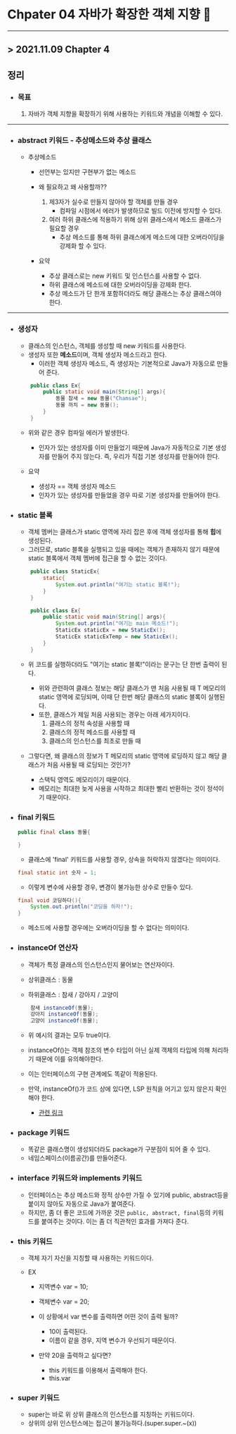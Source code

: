 # Chpater 04  자바가 확장한 객체 지향 🚀
___
 
## > 2021.11.09 Chapter 4 ##

## 정리 ##

- ### 목표 ###
    1. 자바가 객체 지향을 확장하기 위해 사용하는 키워드와 개념을 이해할 수 있다.

---

- ### abstract 키워드 - 추상메소드와 추상 클래스 ###
    - 추상메소드
        - 선언부는 있지만 구현부가 없는 메소드
        - 왜 필요하고 왜 사용할까??
            1. 제3자가 실수로 만들지 않아야 할 객체를 만들 경우
                - 컴파일 시점에서 에러가 발생하므로 빌드 이전에 방지할 수 있다.
            2. 여러 하위 클래스에 적용하기 위해 상위 클래스에서 메소드 클래스가 필요할 경우
                - 추상 메소드를 통해 하위 클래스에게 메소드에 대한 오버라이딩을 강제화 할 수 있다.

        - 요약
            - 추상 클래스로는 new 키워드 및 인스턴스를 사용할 수 없다.
            - 하위 클래스에 메소드에 대한 오버라이딩을 강제화 한다.
            - 추상 메소드가 단 한개 포함하더라도 해당 클래스는 추상 클래스여야 한다.

---
- ### 생성자 ###
    - 클래스의 인스턴스, 객체를 생성할 때 new 키워드를 사용한다.
    - 생성자 또한 **메소드**이며, 객체 생성자 메소드라고 한다.
        - 이러한 객체 생성자 메소드, 즉 생성자는 기본적으로 Java가 자동으로 만들어 준다.
    ```java
        public class Ex{
            public static void main(String[] args){
                동물 참새 = new 동물("Chamsae");
                동물 까치 = new 동물();
            }
        }
    ```

    - 위와 같은 경우 컴파일 에러가 발생한다.
        - 인자가 있는 생성자를 이미 만들었기 때문에 Java가 자동적으로 기본 생성자를 만들어 주지 않는다. 즉, 우리가 직접 기본 생성자를 만들어야 한다.
    
    - 요약
        - 생성자 == 객체 생성자 메소드
        - 인자가 있는 생성자를 만들었을 경우 따로 기본 생성자를 만들어야 한다.

- ### static 블록 ###
    - 객체 멤버는 클래스가 static 영역에 자리 잡은 후에 객체 생성자를 통해 **힙**에 생성된다.
    - 그러므로, static 블록을 실행되고 있을 때에는 객체가 존재하지 않기 때문에 static 블록에서 객체 멤버에 접근을 할 수 없는 것이다.

    ``` java
        public class StaticEx{
            static{
                System.out.println("여기는 static 블록!");
            }
        }

        public class Ex{
            public static void main(String[] args){
                System.out.println("여기는 main 메소드!");
                StaticEx staticEx = new StaticEx();
                StaticEx staticExTemp = new StaticEx();
            }
        }
    ```

    - 위 코드를 실행하더라도 "여기는 static 블록!"이라는 문구는 단 한번 출력이 된다.
        - 위와 관련하여 클래스 정보는 해당 클래스가 맨 처음 사용될 때 T 메모리의 static 영역에 로딩되며, 이때 단 한번 해당 클래스의 static 블록이 실행된다. 
        - 또한, 클래스가 제일 처음 사용되는 경우는 아래 세가지이다.
            1. 클래스의 정적 속성을 사용할 때
            2. 클래스의 정적 메소드를 사용할 때
            3. 클래스의 인스턴스를 최초로 만들 때

    - 그렇다면, 왜 클래스의 정보가 T 메모리의 static 영역에 로딩하지 않고 해당 클래스가 처음 사용될 때 로딩되는 것인가?
        - 스택틱 영역도 메모리이기 때문이다.
        - 메모리는 최대한 늦게 사용을 시작하고 최대한 빨리 반환하는 것이 정석이기 때문이다.

- ### final 키워드 ###
    ```java
    public final class 동물{

    }
    ```
    - 클래스에 'final' 키워드를 사용할 경우, 상속을 허락하지 않겠다는 의미이다.

    ```java
    final static int 숫자 = 1;
    ```
    - 이렇게 변수에 사용할 경우, 변경이 불가능한 상수로 만들수 있다.

    ```java
    final void 코딩하다(){
        System.out.println("코딩을 하자!");
    }
    ```
    - 메소드에 사용할 경우에는 오버라이딩을 할 수 없다는 의미이다.

- ### instanceOf 연산자 ###
    - 객체가 특정 클래스의 인스턴스인지 물어보는 연산자이다.

    - 상위클래스 : 동물
    - 하위클래스 : 참새 / 강아지 / 고양이

    ```java
        참새 instanceOf(동물);
        강아지 instanceOf(동물);
        고양이 instanceOf(동물);
    ```
    - 위 예시의 결과는 모두 true이다. 
    - instanceOf()는 객체 참조의 변수 타입이 아닌 실제 객체의 타입에 의해 처리하기 때문에 이를 유의해야한다.
    - 이는 인터페이스의 구현 관계에도 똑같이 적용된다.

    - 만약, instanceOf()가 코드 상에 있다면, LSP 원칙을 어기고 있지 않은지 확인해야 한다.
        - [관련 링크](https://flowingmooon.tistory.com/32)

- ### package 키워드 ###
    - 똑같은 클래스명이 생성되더라도 package가 구분점이 되어 줄 수 있다.
    - 네임스페이스(이름공간)를 만들어준다.

- ### interface 키워드와 implements 키워드 ###
    - 인터페이스는 추상 메소드와 정적 상수만 가질 수 있기에 public, abstract등을 붙이지 않아도 자동으로 Java가 붙여준다.
    - 하지만, 좀 더 좋은 코드에 가까운 것은 `public, abstract, final`등의 키워드를 붙여주는 것이다. 이는 좀 더 직관적인 효과를 가져다 준다.


- ### this 키워드 ###
    - 객체 자기 자신을 지칭할 때 사용하는 키워드이다.

    - EX
        - 지역변수 var = 10;
        - 객체변수 var = 20;

        - 이 상황에서 var 변수를 출력하면 어떤 것이 출력 될까?
            - 10이 출력된다.
            - 이름이 같을 경우, 지역 변수가 우선되기 때문이다.
        
        - 만약 20을 출력하고 싶다면?
            - this 키워드를 이용해서 출력해야 한다.
            - this.var

- ### super 키워드 ###
    - super는 바로 위 상위 클래스의 인스턴스를 지칭하는 키워드이다.
    - 상위의 상위 인스턴스에는 접근이 불가능하다.(super.super.~(x))

            